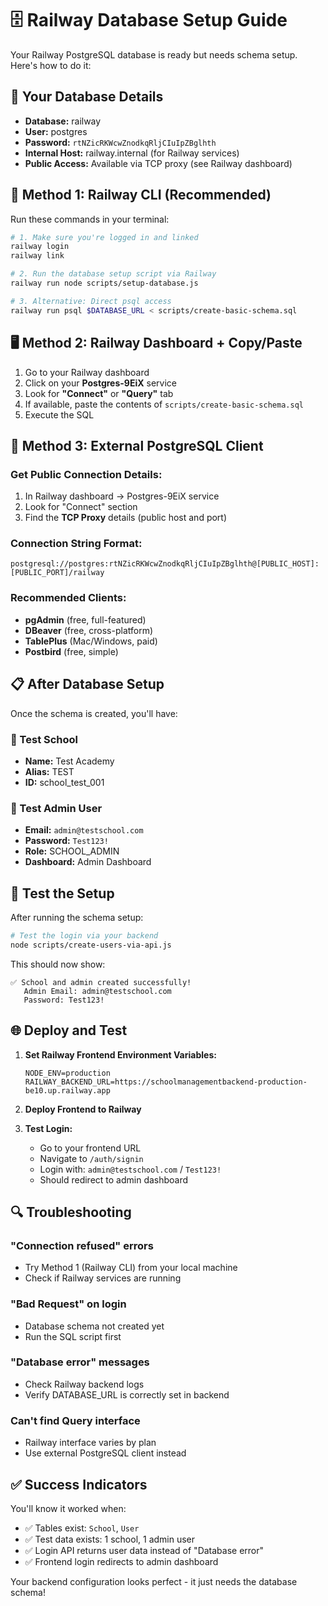 # 🗄️ Railway Database Setup Guide

Your Railway PostgreSQL database is ready but needs schema setup. Here's how to do it:

## 🔑 Your Database Details

- **Database:** railway
- **User:** postgres  
- **Password:** `rtNZicRKWcwZnodkqRljCIuIpZBglhth`
- **Internal Host:** railway.internal (for Railway services)
- **Public Access:** Available via TCP proxy (see Railway dashboard)

## 🚀 Method 1: Railway CLI (Recommended)

Run these commands in your terminal:

```bash
# 1. Make sure you're logged in and linked
railway login
railway link

# 2. Run the database setup script via Railway
railway run node scripts/setup-database.js

# 3. Alternative: Direct psql access
railway run psql $DATABASE_URL < scripts/create-basic-schema.sql
```

## 🖥️ Method 2: Railway Dashboard + Copy/Paste

1. Go to your Railway dashboard
2. Click on your **Postgres-9EiX** service  
3. Look for **"Connect"** or **"Query"** tab
4. If available, paste the contents of `scripts/create-basic-schema.sql`
5. Execute the SQL

## 🔧 Method 3: External PostgreSQL Client

### Get Public Connection Details:
1. In Railway dashboard → Postgres-9EiX service
2. Look for "Connect" section  
3. Find the **TCP Proxy** details (public host and port)

### Connection String Format:
```
postgresql://postgres:rtNZicRKWcwZnodkqRljCIuIpZBglhth@[PUBLIC_HOST]:[PUBLIC_PORT]/railway
```

### Recommended Clients:
- **pgAdmin** (free, full-featured)
- **DBeaver** (free, cross-platform)  
- **TablePlus** (Mac/Windows, paid)
- **Postbird** (free, simple)

## 📋 After Database Setup

Once the schema is created, you'll have:

### 🏫 Test School
- **Name:** Test Academy
- **Alias:** TEST
- **ID:** school_test_001

### 👤 Test Admin User  
- **Email:** `admin@testschool.com`
- **Password:** `Test123!`
- **Role:** SCHOOL_ADMIN
- **Dashboard:** Admin Dashboard

## 🧪 Test the Setup

After running the schema setup:

```bash
# Test the login via your backend
node scripts/create-users-via-api.js
```

This should now show:
```
✅ School and admin created successfully!
   Admin Email: admin@testschool.com
   Password: Test123!
```

## 🌐 Deploy and Test

1. **Set Railway Frontend Environment Variables:**
   ```
   NODE_ENV=production
   RAILWAY_BACKEND_URL=https://schoolmanagementbackend-production-be10.up.railway.app
   ```

2. **Deploy Frontend to Railway**

3. **Test Login:**
   - Go to your frontend URL
   - Navigate to `/auth/signin`
   - Login with: `admin@testschool.com` / `Test123!`
   - Should redirect to admin dashboard

## 🔍 Troubleshooting

### "Connection refused" errors
- Try Method 1 (Railway CLI) from your local machine
- Check if Railway services are running

### "Bad Request" on login  
- Database schema not created yet
- Run the SQL script first

### "Database error" messages
- Check Railway backend logs
- Verify DATABASE_URL is correctly set in backend

### Can't find Query interface
- Railway interface varies by plan
- Use external PostgreSQL client instead

## ✅ Success Indicators

You'll know it worked when:
- ✅ Tables exist: `School`, `User`
- ✅ Test data exists: 1 school, 1 admin user
- ✅ Login API returns user data instead of "Database error"
- ✅ Frontend login redirects to admin dashboard

Your backend configuration looks perfect - it just needs the database schema!